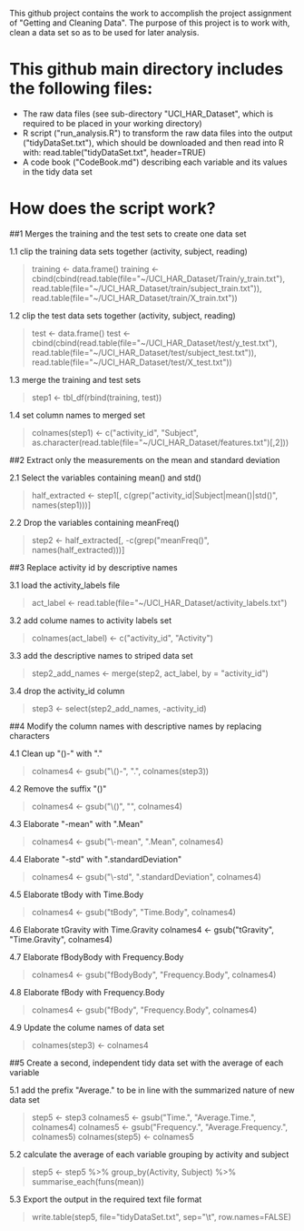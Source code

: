 
This github project contains the work to accomplish the project assignment of "Getting and Cleaning Data".
The purpose of this project is to work with, clean a data set so as to be used for later analysis.


# This github main directory includes the following files:

- The raw data files (see sub-directory "UCI_HAR_Dataset", which is required to be placed in your working directory)
- R script ("run_analysis.R") to transform the raw data files into the output ("tidyDataSet.txt"),
which should be downloaded and then read into R with:
read.table("tidyDataSet.txt", header=TRUE)
- A code book ("CodeBook.md") describing each variable and its values in the tidy data set


# How does the script work?

##1  Merges the training and the test sets to create one data set

1.1 clip the training data sets together (activity, subject, reading)
> training <- data.frame()
> training <- cbind(cbind(read.table(file="~/UCI_HAR_Dataset/Train/y_train.txt"), read.table(file="~/UCI_HAR_Dataset/train/subject_train.txt")), read.table(file="~/UCI_HAR_Dataset/train/X_train.txt"))

1.2 clip the test data sets together (activity, subject, reading)
> test <- data.frame()
> test <- cbind(cbind(read.table(file="~/UCI_HAR_Dataset/test/y_test.txt"), read.table(file="~/UCI_HAR_Dataset/test/subject_test.txt")), read.table(file="~/UCI_HAR_Dataset/test/X_test.txt"))

1.3 merge the training and test sets
> step1 <- tbl_df(rbind(training, test))

1.4 set column names to merged set
> colnames(step1) <- c("activity_id", "Subject", as.character(read.table(file="~/UCI_HAR_Dataset/features.txt")[,2]))


##2  Extract only the measurements on the mean and standard deviation

2.1 Select the variables containing mean() and std()
> half_extracted <- step1[, c(grep("activity_id|Subject|mean()|std()", names(step1)))]

2.2 Drop the variables containing meanFreq()
> step2 <- half_extracted[, -c(grep("meanFreq()", names(half_extracted)))]


##3  Replace activity id by descriptive names

3.1 load the activity_labels file
> act_label <- read.table(file="~/UCI_HAR_Dataset/activity_labels.txt")

3.2 add colume names to activity labels set
> colnames(act_label) <- c("activity_id", "Activity")

3.3 add the descriptive names to striped data set
> step2_add_names <- merge(step2, act_label, by = "activity_id")

3.4 drop the activity_id column
> step3 <- select(step2_add_names, -activity_id)


##4  Modify the column names with descriptive names by replacing characters

4.1 Clean up "()-" with "."
> colnames4 <- gsub("\\()-", ".", colnames(step3))

4.2 Remove the suffix "()"
> colnames4 <- gsub("\\()", "", colnames4)

4.3 Elaborate "-mean" with ".Mean"
> colnames4 <- gsub("\\-mean", ".Mean", colnames4)

4.4 Elaborate "-std" with ".standardDeviation"
> colnames4 <- gsub("\\-std", ".standardDeviation", colnames4)

4.5 Elaborate tBody with Time.Body
> colnames4 <- gsub("tBody", "Time.Body", colnames4)

4.6 Elaborate tGravity with Time.Gravity
colnames4 <- gsub("tGravity", "Time.Gravity", colnames4)

4.7 Elaborate fBodyBody with Frequency.Body
> colnames4 <- gsub("fBodyBody", "Frequency.Body", colnames4)

4.8 Elaborate fBody with Frequency.Body
> colnames4 <- gsub("fBody", "Frequency.Body", colnames4)

4.9 Update the colume names of data set
> colnames(step3) <- colnames4


##5 Create a second, independent tidy data set with the average of each variable

5.1 add the prefix "Average." to be in line with the summarized nature of new data set
> step5 <- step3
> colnames5 <- gsub("Time.", "Average.Time.", colnames4)
> colnames5 <- gsub("Frequency.", "Average.Frequency.", colnames5)
> colnames(step5) <- colnames5

5.2 calculate the average of each variable grouping by activity and subject
> step5 <- step5 %>% group_by(Activity, Subject) %>% summarise_each(funs(mean))

5.3 Export the output in the required text file format
> write.table(step5, file="tidyDataSet.txt", sep="\t", row.names=FALSE)
